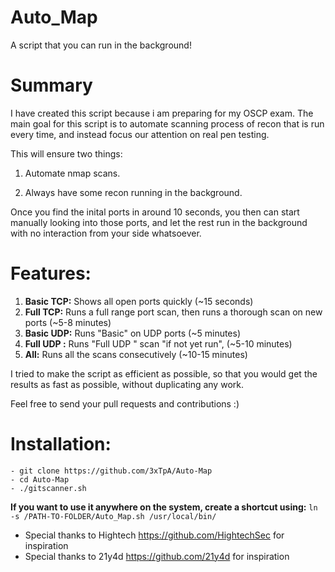 # Auto_Map

A script that you can run in the background!



# Summary

I have created this script because i am preparing for my OSCP exam.
The main goal for this script is to automate scanning  process of recon that is run every time, and instead focus our attention on real pen testing.

This will ensure two things:
1) Automate nmap scans. 

2) Always have some recon running in the background.

Once you find the inital ports in around 10 seconds, you then can start manually looking into those ports, and let the rest run in the background with no interaction from your side whatsoever.

# Features:

1. **Basic TCP:** Shows all open ports quickly (~15 seconds)
2. **Full TCP:** Runs a full range port scan, then runs a thorough scan on new ports (~5-8 minutes)
3. **Basic UDP:** Runs "Basic" on UDP ports (~5 minutes)
4. **Full UDP :** Runs "Full UDP " scan "if not yet run", (~5-10 minutes)
5. **All:** Runs all the scans consecutively (~10-15 minutes)

I tried to make the script as efficient as possible, so that you would get the results as fast as possible, without duplicating any work.

Feel free to send your pull requests and contributions :)

# Installation:

```
- git clone https://github.com/3xTpA/Auto-Map
- cd Auto-Map
- ./gitscanner.sh
```

**If you want to use it anywhere on the system, create a shortcut using:**
`ln -s /PATH-TO-FOLDER/Auto_Map.sh /usr/local/bin/`

- Special thanks to Hightech <https://github.com/HightechSec> for inspiration
- Special thanks to 21y4d <https://github.com/21y4d> for inspiration
